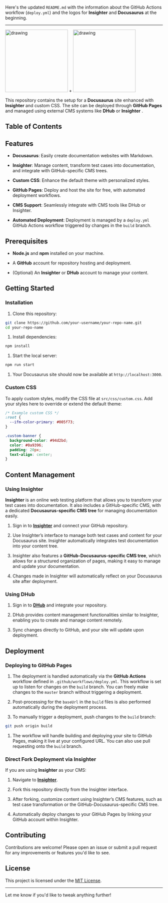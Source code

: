 Here's the updated `README.md` with the information about the GitHub Actions workflow (`deploy.yml`) and the logos for **Insighter** and **Docusaurus** at the beginning.

---

<img src="https://insightest.app/logo-white.png" alt="drawing" width="200"/> + <img src="https://docusaurus.io/img/docusaurus.svg" alt="drawing" width="200"/>

This repository contains the setup for a **Docusaurus** site enhanced with **Insighter** and custom CSS. The site can be deployed through **GitHub Pages** and managed using external CMS systems like **DHub** or **Insighter** .

## Table of Contents 


## Features

- **Docusaurus**: Easily create documentation websites with Markdown.

- **Insighter**: Manage content, transform test cases into documentation, and integrate with GitHub-specific CMS trees.

- **Custom CSS**: Enhance the default theme with personalized styles.

- **GitHub Pages**: Deploy and host the site for free, with automated deployment workflows.

- **CMS Support**: Seamlessly integrate with CMS tools like DHub or Insighter.

- **Automated Deployment**: Deployment is managed by a `deploy.yml` GitHub Actions workflow triggered by changes in the `build` branch.

## Prerequisites

- **Node.js** and **npm** installed on your machine.

- A **GitHub** account for repository hosting and deployment.

- (Optional) An **Insighter** or **DHub** account to manage your content.

## Getting Started

### Installation

1. Clone this repository:

```bash
git clone https://github.com/your-username/your-repo-name.git
cd your-repo-name
```

1. Install dependencies:

```bash
npm install
```

1. Start the local server:

```bash
npm run start
```

1. Your Docusaurus site should now be available at `http://localhost:3000`.

### Custom CSS

To apply custom styles, modify the CSS file at `src/css/custom.css`. Add your styles here to override or extend the default theme:

```css
/* Example custom CSS */
:root {
  --ifm-color-primary: #005f73;
}

.custom-banner {
  background-color: #94d2bd;
  color: #0a9396;
  padding: 20px;
  text-align: center;
}
```

## Content Management

### Using Insighter

**Insighter** is an online web testing platform that allows you to transform your test cases into documentation. It also includes a GitHub-specific CMS, with a dedicated **Docusaurus-specific CMS tree** for managing documentation easily.

1. Sign in to [**Insighter**](https://insightest.app) and connect your GitHub repository.

2. Use Insighter’s interface to manage both test cases and content for your Docusaurus site. Insighter automatically integrates test documentation into your content tree.

3. Insighter also features a **GitHub-Docusaurus-specific CMS tree**, which allows for a structured organization of pages, making it easy to manage and update your documentation.

4. Changes made in Insighter will automatically reflect on your Docusaurus site after deployment.

### Using DHub

1. Sign in to [**DHub**](https://dhub.app) and integrate your repository.

2. DHub provides content management functionalities similar to Insighter, enabling you to create and manage content remotely.

3. Sync changes directly to GitHub, and your site will update upon deployment.

## Deployment

### Deploying to GitHub Pages

1. The deployment is handled automatically via the **GitHub Actions** workflow defined in `.github/workflows/deploy.yml`. This workflow is set up to listen for changes on the `build` branch. You can freely make changes to the `master` branch without triggering a deployment.

2. Post-processing for the `baseUrl` in the `build` files is also performed automatically during the deployment process.

3. To manually trigger a deployment, push changes to the `build` branch:

```bash
git push origin build
```

1. The workflow will handle building and deploying your site to GitHub Pages, making it live at your configured URL. You can also use pull requesting onto the `build` branch.

### Direct Fork Deployment via Insighter

If you are using **Insighter** as your CMS:

1. Navigate to [**Insighter**](https://insightest.app).

2. Fork this repository directly from the Insighter interface.

3. After forking, customize content using Insighter’s CMS features, such as test case transformation or the GitHub-Docusaurus-specific CMS tree.

4. Automatically deploy changes to your GitHub Pages by linking your GitHub account within Insighter.

## Contributing

Contributions are welcome! Please open an issue or submit a pull request for any improvements or features you'd like to see.

## License

This project is licensed under the [MIT License](LICENSE).

---

Let me know if you'd like to tweak anything further!

